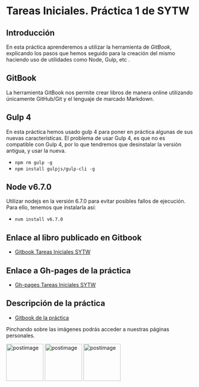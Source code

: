 # Tareas Iniciales. Práctica 1 de SYTW

## Introducción
En esta práctica aprenderemos a utilizar la herramienta de *GitBook*, explicando los pasos que hemos seguido para la creación del mismo haciendo uso de utilidades como Node, Gulp, etc .

## GitBook
La herramienta GitBook nos permite crear libros de manera online utilizando únicamente GitHub/Git y el lenguaje de marcado Markdown.

## Gulp 4
En esta práctica hemos usado gulp 4 para poner en práctica algunas de sus nuevas características. El problema de usar Gulp 4, es que no es compatible con Gulp 4, por lo que tendremos que desinstalar la versión antigua, y usar la nueva.
  
  * `npm rm gulp -g`
  * `npm install gulpjs/gulp-cli -g`
  
## Node v6.7.0
Utilizar nodejs en la versión 6.7.0 para evitar posibles fallos de ejecución. Para ello, tenemos que instalarla así:

  * `nvm install v6.7.0`

## Enlace al libro publicado en Gitbook
 * [Gitbook Tareas Iniciales SYTW](https://alu0100505078.gitbooks.io/tareas-iniciales-rafadanipedro/content/)

## Enlace a Gh-pages de la práctica
 * [Gh-pages Tareas Iniciales SYTW](https://ull-esit-sytw-1617.github.io/tareas-iniciales-rafadanipedro/)
 
## Descripción de la práctica
 * [Gitbook de la práctica](https://crguezl.github.io/ull-esit-1617/practicas/practicagitbook.html)
 
Pinchando sobre las imágenes podrás acceder a nuestras páginas personales.

<a href='https://rafaherrero.github.io' target='_blank'><img src='https://s12.postimg.org/gelu4i0od/Foto_Campus_Virtual.jpg' border='0' alt='postimage' width='100px'/></a> <a href='https://alu0100505078.github.io/' target='_blank'><img src='https://s16.postimg.org/479li53j9/pedrerol.png' border='0' alt='postimage' width='100px'/></a> <a href='https://danielramosacosta.github.io/' target='_blank'><img src='https://s15.postimg.org/73y1sgirv/danielo.png' border='0' alt='postimage' width='100px'/></a>

